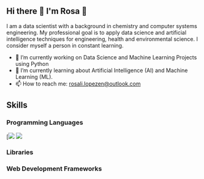 ## Hi there 👋 I'm Rosa 🌱

I am a data scientist with a background in chemistry and computer systems engineering. 
My professional goal is to apply data science and artificial intelligence techniques for engineering, health and environmental science. I consider myself a person in constant learning.

- 🔭 I’m currently working on Data Science and Machine Learning Projects using Python
- 🌱 I’m currently learning about Artificial Intelligence (AI) and Machine Learning (ML).
- 📫 How to reach me: rosali.lopezen@outlook.com


## Skills

### Programming Languages
[![](https://raw.githubusercontent.com/bablubambal/All_logo_and_pictures/1ac69ce5fbc389725f16f989fa53c62d6e1b4883/programming%20languages/python.svg) ![](https://raw.githubusercontent.com/bablubambal/All_logo_and_pictures/1ac69ce5fbc389725f16f989fa53c62d6e1b4883/programming%20languages/c%2B%2B.svg)

### Libraries


### Web Development Frameworks
